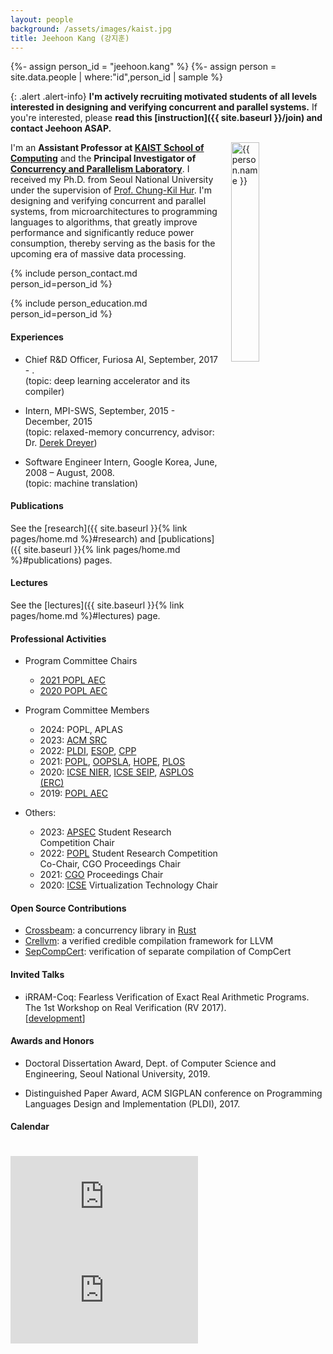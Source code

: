 ```yaml
---
layout: people
background: /assets/images/kaist.jpg
title: Jeehoon Kang (강지훈)
---
```


{%- assign person_id = "jeehoon.kang" %}
{%- assign person = site.data.people | where:"id",person_id | sample %}

{: .alert .alert-info}
**I'm actively recruiting motivated students of all levels interested in designing and verifying concurrent and parallel systems.** If you're interested, please **read this [instruction]({{ site.baseurl }}/join) and contact Jeehoon ASAP.**

<img align="right" style="width: 30%; padding-left: 3%;" src="{{ site.baseurl }}/assets/images/people/jeehoon.kang.jpg" alt="{{ person.name }}">

I'm an **Assistant Professor at [KAIST School of Computing](https://cs.kaist.ac.kr)** and the
**Principal Investigator of [Concurrency and Parallelism Laboratory](https://cp.kaist.ac.kr)**. I
received my Ph.D. from Seoul National University under the supervision of [Prof. Chung-Kil
Hur](https://sf.snu.ac.kr/gil.hur). I'm designing and verifying concurrent and parallel systems,
from microarchitectures to programming languages to algorithms, that greatly improve performance and
significantly reduce power consumption, thereby serving as the basis for the upcoming era of massive
data processing.


{% include person_contact.md person_id=person_id %}


{% include person_education.md person_id=person_id %}


#### Experiences

- Chief R&D Officer, Furiosa AI, September, 2017 - .
  <br />
  (topic: deep learning accelerator and its compiler)

- Intern, MPI-SWS, September, 2015 - December, 2015
  <br />
  (topic: relaxed-memory concurrency, advisor: Dr. [Derek Dreyer](https://people.mpi-sws.org/~dreyer/))

- Software Engineer Intern, Google Korea, June, 2008 – August, 2008.
  <br />
  (topic: machine translation)


#### Publications

See the [research]({{ site.baseurl }}{% link pages/home.md %}#research) and [publications]({{ site.baseurl }}{%
link pages/home.md %}#publications) pages.


#### Lectures

See the [lectures]({{ site.baseurl }}{% link pages/home.md %}#lectures) page.


#### Professional Activities

- Program Committee Chairs
  + [2021 POPL AEC](https://popl21.sigplan.org/)
  + [2020 POPL AEC](https://popl20.sigplan.org/)

- Program Committee Members
  + 2024: POPL, APLAS
  + 2023: [ACM SRC](https://src.acm.org/)
  + 2022: [PLDI](http://pldi22.sigplan.org/), [ESOP](https://etaps.org/2022/esop), [CPP](https://popl22.sigplan.org/home/CPP-2022)
  + 2021: [POPL](https://popl21.sigplan.org/), [OOPSLA](https://2021.splashcon.org/track/splash-2021-oopsla), [HOPE](https://icfp21.sigplan.org/home/hope-2021), [PLOS](https://plos-workshop.org/2021/)
  + 2020: [ICSE NIER](https://conf.researchr.org/home/icse-2020), [ICSE SEIP](https://conf.researchr.org/home/icse-2020), [ASPLOS (ERC)](https://asplos-conference.org/)
  + 2019: [POPL AEC](https://popl19.sigplan.org/)

- Others: 
  + 2023: [APSEC](https://conf.researchr.org/home/apsec-2023) Student Research Competition Chair
  + 2022: [POPL](https://popl22.sigplan.org/series/POPL) Student Research Competition Co-Chair, CGO Proceedings Chair
  + 2021: [CGO](https://conf.researchr.org/home/cgo-2021) Proceedings Chair
  + 2020: [ICSE](https://conf.researchr.org/home/icse-2020) Virtualization Technology Chair


#### Open Source Contributions

- [Crossbeam](https://github.com/crossbeam-rs/crossbeam): a concurrency library in [Rust](https://www.rust-lang.org)
- [Crellvm](https://sf.snu.ac.kr/crellvm): a verified credible compilation framework for LLVM
- [SepCompCert](https://sf.snu.ac.kr/sepcompcert): verification of separate compilation of CompCert


#### Invited Talks

- iRRAM-Coq: Fearless Verification of Exact Real Arithmetic Programs.
  <br />
  The 1st Workshop on Real Verification (RV 2017).
  <br />
  \[[development](https://github.com/jeehoonkang/iRRAM-coq)\]


#### Awards and Honors

- Doctoral Dissertation Award, Dept. of Computer Science and Engineering, Seoul National University, 2019.

- Distinguished Paper Award, ACM SIGPLAN conference on Programming Languages Design and Implementation (PLDI), 2017.

<!-- - 23rd place, ACM International Collegiate Programming Contest (ICPC) World Finals, 2008. -->

<!-- - Champion, ACM International Collegiate Programming Contest (ICPC) Regional Contest---Seoul, 2007. -->

<!-- - Gold Medal, International Olympiad in Informatics (IOI), 2005. -->

#### Calendar

<div class="responsive-iframe-container big-container">
    <iframe src="https://calendar.google.com/calendar/embed?showTitle=0&amp;showPrint=0&amp;mode=WEEK&amp&amp;wkst=1&amp;bgcolor=%23FFFFFF&amp;src=jeehoon.kang%40cp.kaist.ac.kr&amp;color=%23125A12&amp;ctz=Asia%2FSeoul" style="border-width:0; margin-top:15pt;" frameborder="0" scrolling="no"></iframe>
</div>
<div class="responsive-iframe-container small-container" style="height: 1000;">
    <iframe src="https://calendar.google.com/calendar/embed?showTitle=0&amp;showPrint=0&amp;mode=AGENDA&amp&amp;wkst=1&amp;bgcolor=%23FFFFFF&amp;src=jeehoon.kang%40cp.kaist.ac.kr&amp;color=%23125A12&amp;ctz=Asia%2FSeoul" style="border-width:0" frameborder="0" scrolling="no"></iframe>
</div>
